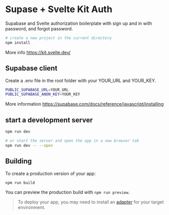 # Supase + Svelte Kit Auth

Supabase and Svelte authorization boilerplate with sign up and in with password, and forgot password.

```bash
# create a new project in the current directory
npm install
```

More info https://kit.svelte.dev/

## Supabase client

Create a .env file in the root folder with your YOUR_URL and YOUR_KEY.

```bash
PUBLIC_SUPABASE_URL=YOUR_URL
PUBLIC_SUPABASE_ANON_KEY=YOUR_KEY
```

More information https://supabase.com/docs/reference/javascript/installing

## start a development server

```bash
npm run dev

# or start the server and open the app in a new browser tab
npm run dev -- --open
```

## Building

To create a production version of your app:

```bash
npm run build
```

You can preview the production build with `npm run preview`.

> To deploy your app, you may need to install an [adapter](https://kit.svelte.dev/docs/adapters) for your target environment.

